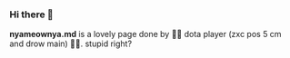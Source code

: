 ### Hi there 👋


**nyameownya.md** is a lovely page done by 🤟🏻 dota player (zxc pos 5 cm and drow main) 🤟🏻. stupid right?
